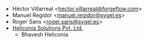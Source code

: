 - Héctor Villarreal \<<hector.villarreal@forgeflow.com>\>
- Manuel Regidor \<<manuel.regidor@sygel.es>\>
- Roger Sans \<<roger.sans@sygel.es>\>
- [Heliconia Solutions Pvt. Ltd.](https://www.heliconia.io)
  - Bhavesh Heliconia

